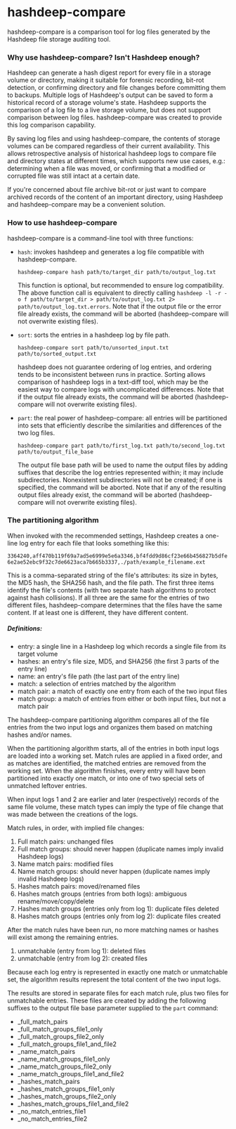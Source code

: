 # hashdeep-compare
hashdeep-compare is a comparison tool for log files generated by the Hashdeep file storage auditing tool.

### Why use hashdeep-compare? Isn't Hashdeep enough?
Hashdeep can generate a hash digest report for every file in a storage volume or directory, making it suitable for forensic recording, bit-rot detection, or confirming directory and file changes before committing them to backups. Multiple logs of Hashdeep's output can be saved to form a historical record of a storage volume's state. Hashdeep supports the comparison of a log file to a live storage volume, but does not support comparison between log files. hashdeep-compare was created to provide this log comparison capability.

By saving log files and using hashdeep-compare, the contents of storage volumes can be compared regardless of their current availability. This allows retrospective analysis of historical hashdeep logs to compare file and directory states at different times, which supports new use cases, e.g.: determining when a file was moved, or confirming that a modified or corrupted file was still intact at a certain date. 

If you're concerned about file archive bit-rot or just want to compare archived records of the content of an important directory, using Hashdeep and hashdeep-compare may be a convenient solution.

### How to use hashdeep-compare
hashdeep-compare is a command-line tool with three functions:
* `hash`: invokes hashdeep and generates a log file compatible with hashdeep-compare.
    
    `hashdeep-compare hash path/to/target_dir path/to/output_log.txt`
    
    This function is optional, but recommended to ensure log compatibility. The above function call is equivalent to directly calling 
    `hashdeep -l -r -o f path/to/target_dir > path/to/output_log.txt 2> path/to/output_log.txt.errors`. Note that if the output file or the error file already exists, the command will be aborted (hashdeep-compare will not overwrite existing files).
    
* `sort`: sorts the entries in a hashdeep log by file path.

    `hashdeep-compare sort path/to/unsorted_input.txt path/to/sorted_output.txt`
    
    hashdeep does not guarantee ordering of log entries, and ordering tends to be inconsistent between runs in practice. Sorting allows comparison of hashdeep logs in a text-diff tool, which may be the easiest way to compare logs with uncomplicated differences. Note that if the output file already exists, the command will be aborted (hashdeep-compare will not overwrite existing files).
* `part`: the real power of hashdeep-compare: all entries will be partitioned into sets that efficiently describe the similarities and differences of the two log files.

    `hashdeep-compare part path/to/first_log.txt path/to/second_log.txt path/to/output_file_base`
    
    The output file base path will be used to name the output files by adding suffixes that describe the log entries represented within; it may include subdirectories. Nonexistent subdirectories will not be created; if one is specified, the command will be aborted. Note that if any of the resulting output files already exist, the command will be aborted (hashdeep-compare will not overwrite existing files).

### The partitioning algorithm

When invoked with the recommended settings, Hashdeep creates a one-line log entry for each file that looks something like this:

`3364240,aff470b119f69a7ad5e6999e5e6a3346,bf4fdd9d86cf23e66b456827b5dfe6e2ae52ebc9f32c7de6623aca7b665b3337,./path/example_filename.ext`

This is a comma-separated string of the file's attributes: its size in bytes, the MD5 hash, the SHA256 hash, and the file path. The first three items identify the file's contents (with two separate hash algorithms to protect against hash collisions). If all three are the same for the entries of two different files, hashdeep-compare determines that the files have the same content. If at least one is different, they have different content.

##### Definitions:
* entry: a single line in a Hashdeep log which records a single file from its target volume
* hashes: an entry's file size, MD5, and SHA256 (the first 3 parts of the entry line)
* name: an entry's file path (the last part of the entry line)
* match: a selection of entries matched by the algorithm
* match pair: a match of exactly one entry from each of the two input files
* match group: a match of entries from either or both input files, but not a match pair








The hashdeep-compare partitioning algorithm compares all of the file entries from the two input logs and organizes them based on matching hashes and/or names. 




When the partitioning algorithm starts, all of the entries in both input logs are loaded into a working set. Match rules are applied in a fixed order, and as matches are identified, the matched entries are removed from the working set. When the algorithm finishes, every entry will have been partitioned into exactly one match, or into one of two special sets of unmatched leftover entries.

When input logs 1 and 2 are earlier and later (respectively) records of the same file volume, these match types can imply the type of file change that was made between the creations of the logs.

Match rules, in order, with implied file changes:
1. Full match pairs: unchanged files
1. Full match groups: should never happen (duplicate names imply invalid Hashdeep logs)
1. Name match pairs: modified files
1. Name match groups: should never happen (duplicate names imply invalid Hashdeep logs)
1. Hashes match pairs: moved/renamed files
1. Hashes match groups (entries from both logs): ambiguous rename/move/copy/delete
1. Hashes match groups (entries only from log 1): duplicate files deleted
1. Hashes match groups (entries only from log 2): duplicate files created

After the match rules have been run, no more matching names or hashes will exist among the remaining entries.
1. unmatchable (entry from log 1): deleted files
1. unmatchable (entry from log 2): created files


Because each log entry is represented in exactly one match or unmatchable set, the algorithm results represent the total content of the two input logs.

The results are stored in separate files for each match rule, plus two files for unmatchable entries. These files are created by adding the following suffixes to the output file base parameter supplied to the `part` command:
* _full_match_pairs
* _full_match_groups_file1_only
* _full_match_groups_file2_only
* _full_match_groups_file1_and_file2
* _name_match_pairs
* _name_match_groups_file1_only
* _name_match_groups_file2_only
* _name_match_groups_file1_and_file2
* _hashes_match_pairs
* _hashes_match_groups_file1_only
* _hashes_match_groups_file2_only
* _hashes_match_groups_file1_and_file2
* _no_match_entries_file1
* _no_match_entries_file2

